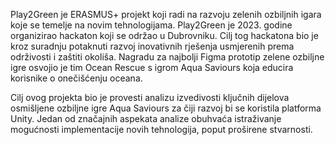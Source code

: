 Play2Green je ERASMUS+ projekt koji radi na razvoju zelenih ozbiljnih igara koje se temelje na novim
tehnologijama. Play2Green je 2023. godine organizirao hackaton koji se održao u
Dubrovniku. Cilj tog hackatona bio je kroz suradnju potaknuti razvoj inovativnih rješenja
usmjerenih prema održivosti i zaštiti okoliša. Nagradu za najbolji Figma prototip zelene
ozbiljne igre osvojio je tim Ocean Rescue s igrom Aqua Saviours koja educira korisnike o
onečišćenju oceana.

Cilj ovog projekta bio je provesti analizu izvedivosti ključnih dijelova osmišljene ozbiljne igre
Aqua Saviours za čiji razvoj bi se koristila platforma Unity. Jedan od značajnih aspekata
analize obuhvaća istraživanje mogućnosti implementacije novih tehnologija, poput proširene stvarnosti.
